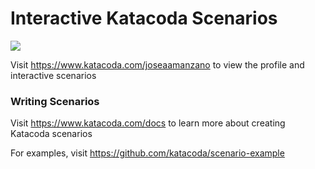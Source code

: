 # Interactive Katacoda Scenarios

[![](http://shields.katacoda.com/katacoda/joseaamanzano/count.svg)](https://www.katacoda.com/joseaamanzano "Get your profile on Katacoda.com")

Visit https://www.katacoda.com/joseaamanzano to view the profile and interactive scenarios

### Writing Scenarios
Visit https://www.katacoda.com/docs to learn more about creating Katacoda scenarios

For examples, visit https://github.com/katacoda/scenario-example
